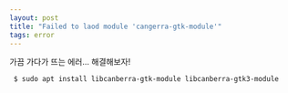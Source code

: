 ```yaml
---
layout: post
title: "Failed to laod module 'cangerra-gtk-module'"
tags: error
---
```


가끔 가다가 뜨는 에러... 해결해보자! <br/>

~~~bash
 $ sudo apt install libcanberra-gtk-module libcanberra-gtk3-module
~~~
